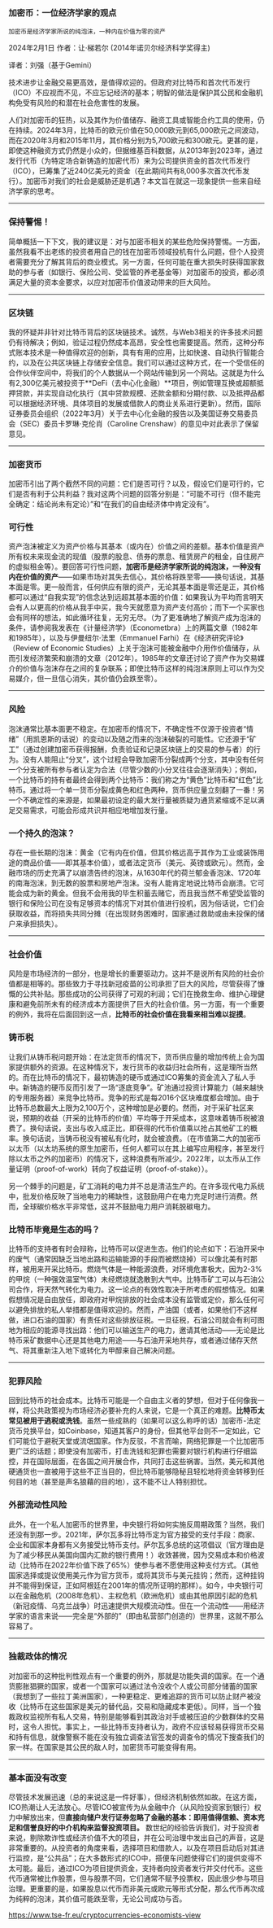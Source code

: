 ### 加密币：一位经济学家的观点
    加密币是经济学家所说的纯泡沫，一种内在价值为零的资产

2024年2月1日
作者：让·梯若尔 (2014年诺贝尔经济科学奖得主)

译者：刘强（基于Gemini）


技术进步让金融交易更高效，是值得欢迎的。但政府对比特币和首次代币发行（ICO）不应视而不见，不应忘记经济的基本；明智的做法是保护其公民和金融机构免受有风险的和潜在社会危害性的发展。

人们对加密币的狂热，以及其作为价值储存、融资工具或智能合约工具的使用，仍在持续。2024年3月，比特币的欧元价值在50,000欧元到65,000欧元之间波动，而在2020年3月和2015年11月，其价格分别为5,700欧元和300欧元。更甚的是，即使这种融资方式仍然是小众的，但据维基百科数据，从2013年到2023年，通过发行代币（为特定场合新铸造的加密代币）来为公司提供资金的首次代币发行（ICO），已筹集了近240亿美元的资金（在此期间共有8,000多次首次代币发行）。加密币对我们的社会是威胁还是机遇？本文旨在就这一现象提供一些来自经济学家的思考。

---

### **保持警惕！**

简单概括一下下文，我的建议是：对与加密币相关的某些危险保持警惕。一方面，虽然我看不出老练的投资者用自己的钱在加密币领域投机有什么问题，但个人投资者需要充分了解其背后的商业模式。另一方面，任何可能在重大损失时获得国家救助的参与者（如银行、保险公司、受监管的养老基金等）对加密币的投资，都必须满足大量的资本金要求，以应对加密币价值波动带来的巨大风险。

---

### **区块链**

我的怀疑并非针对比特币背后的区块链技术。诚然，与Web3相关的许多技术问题仍有待解决；例如，验证过程仍然成本高昂，安全性也需要提高。然而，这种分布式账本技术是一种值得欢迎的创新，具有有用的应用，比如快速、自动执行智能合约，以及在公共区块链上存储安全信息。我们可以通过这种方式，在一个受信任的合作伙伴空间中，将我们的个人数据从一个网站传输到另一个网站。这就是为什么有2,300亿美元被投资于**DeFi（去中心化金融）**项目，例如管理互换或超额抵押贷款，并实现自动化执行（其中贷款规模、还款金额和分期付款、以及抵押品都可以根据经济环境、具体项目的发展或借款人的商业关系进行更新）。然而，国际证券委员会组织（2022年3月）关于去中心化金融的报告以及美国证券交易委员会（SEC）委员卡罗琳·克伦肖（Caroline Crenshaw）的意见中对此表示了保留意见。

---

### **加密货币**

加密币引出了两个截然不同的问题：它们是否可行？以及，假设它们是可行的，它们是否有利于公共利益？我对这两个问题的回答分别是：“可能不可行（但不能完全确定：结论尚未有定论）”和“在我们的自由经济体中肯定没有”。

### **可行性**

资产泡沫被定义为资产价格与其基本（或内在）价值之间的差额。基本价值是资产所有权未来现金流的现值（股票的股息、债券的票息、租赁房产的租金，自住房产的虚拟租金等）。要回答可行性问题，**加密币是经济学家所说的纯泡沫，一种没有内在价值的资产**——如果市场对其失去信心，其价格将跌至零——换句话说，其基本面是零。更一般而言，任何供应有限的资产，无论其基本面是零还是正，其价格都可以通过“自我实现”的信念达到远超其基本面的价值：如果我认为平均而言明天会有人以更高的价格从我手中买，我今天就愿意为资产支付高价；而下一个买家也会有同样的想法，如此循环往复，无穷无尽。（为了更准确地了解资产成为泡沫的条件，请参阅我发表在《计量经济学》（Econometbra）上的两篇文章（1982年和1985年），以及与伊曼纽尔·法里（Emmanuel Farhi）在《经济研究评论》（Review of Economic Studies）上关于泡沫可能被金融中介用作价值储存，从而引发经济繁荣和崩溃的文章（2012年）。1985年的文章还讨论了资产作为交易媒介的价值与泡沫存在之间的复杂联系；即使比特币这样的纯泡沫原则上可以作为交易媒介，但一旦信心消失，其价值仍会跌至零）。

---

### **风险**

泡沫通常比基本面更不稳定。在加密币的情况下，不确定性不仅源于投资者“情绪”（用凯恩斯的话说）的变动以及随之而来的泡沫破裂的可能性。它还源于“矿工”（通过创建加密币获得报酬，负责验证和记录区块链上的交易的参与者）的行为。没有人能阻止“分叉”，这个过程会导致加密币分裂成两个分支，其中没有任何一个分支被所有参与者认定为合法（尽管少数的小分叉往往会逐渐消失）；例如，一个比特币的持有者最终会得到两个比特币：我们称之为“黄色”比特币和“红色”比特币。通过将一个单一货币分裂成黄色和红色两种，货币供应量立刻翻了一番！另一个不确定性的来源是，如果最初设定的最大发行量被质疑为通货紧缩或不足以满足交易需求，可能会形成共识并相应地增加发行量。

### **一个持久的泡沫？**

存在一些长期的泡沫：黄金（它有内在价值，但其价格远高于其作为工业或装饰用途的商品价值——即其基本价值），或者法定货币（美元、英镑或欧元）。然而，金融市场的历史充满了以崩溃告终的泡沫，从1630年代的荷兰郁金香泡沫、1720年的南海泡沫，到无数的股票和房地产泡沫。没有人能肯定地说比特币会崩溃。它可能会成为新的黄金。但我不会用我的毕生积蓄去赌它，而且我当然不希望受监管的银行和保险公司在没有足够资本的情况下对其价值进行投机，因为俗话说，它们会获取收益，而将损失共同分摊（在出现财务困难时，国家通过救助或由未投保的储户来承担损失）。

---

### **社会价值**

风险是市场经济的一部分，也是增长的重要驱动力。这并不是说所有风险的社会价值都是相等的。那些致力于寻找新冠疫苗的公司承担了巨大的风险，尽管获得了慷慨的公共补贴。那些成功的公司获得了可观的利润；它们在挽救生命、维护心理健康和避免前所未有的经济成本方面提供了巨大的社会价值。另一方面，有一个重要的例外，我将在后面回到这一点，**比特币的社会价值在我看来相当难以捉摸**。

### **铸币税**

让我们从铸币税问题开始：在法定货币的情况下，货币供应量的增加传统上会为国家提供额外的资源。在这种情况下，发行货币的收益归社会所有，这是理所当然的。而在比特币的情况下，最初铸造的硬币或通过ICO筹集的资金流入了私人手中。新铸造的硬币反而引发了一场“逐底竞争”。矿池通过投资计算能力（越来越快的专用服务器）来竞争比特币。竞争的形式是每2016个区块难度都会增加。由于比特币总数最大上限为2,100万个，这种增加是必要的。然而，对于采矿社区来说，预期的收益（开采的比特币的价值）平均等于开采成本，这意味着铸币税被浪费了。换句话说，支出与收入成正比，即获得的代币价值乘以抢占其他矿工的概率。换句话说，当铸币税没有被私有化时，就会被浪费。（在市值第二大的加密币以太币（以太坊系统的原生加密币，任何人都可以在其上编写应用程序，甚至发行除以太币之外的加密币）的情况下，这种浪费有所减少。2022年，以太币从工作量证明（proof-of-work）转向了权益证明（proof-of-stake））。

另一个棘手的问题是，矿工消耗的电力并不总是清洁生产的。在许多现代电力系统中，批发价格反映了当地电力的稀缺性，这鼓励用户在电力充足时进行消费。然而，全球碳价格水平非常低，这并不鼓励电力用户消耗脱碳电力。

### **比特币毕竟是生态的吗？**

比特币的支持者有时会辩称，比特币可以促进生态。他们的论点如下：石油开采中的废气（通常因缺乏当地出路和运输能源的手段而被燃烧掉）可以像北美有时那样，被用来开采比特币。燃烧气体是一种能源浪费，对环境危害极大，因为2-3%的甲烷（一种强效温室气体）未经燃烧就逸散到大气中。比特币矿工可以与石油公司合作，将天然气转化为电力。这一论点的有效性取决于所考虑的假想情况。如果假想情况是自由放任，即政府对甲烷排放的社会成本没有监管或定价，那么任何可以避免排放的私人举措都是值得欢迎的。然而，产油国（或者，如果他们不这样做，进口石油的国家）有责任对这些排放征税。一旦征税，石油公司就会有利可图地为相应的能源寻找出路：他们可以输送生产的电力，邀请其他活动——无论是比特币采矿数据中心还是其他电力用途——与石油开采地共存，或者通过储存天然气、将其重新注入地下或转化为甲醇来自己解决问题。

---

### **犯罪风险**

回到比特币的社会成本。比特币可能是一个自由主义者的梦想，但对于任何像我一样，将公共政策视为市场经济必要补充的人来说，它是一个真正的难题。**比特币太常见被用于逃税或洗钱**。虽然一些成熟的（如果可以这么称呼的话）加密币-法定货币兑换平台，如Coinbase，知道其客户的身份，但其他平台则不一定如此，它们可能位于避税天堂或流氓国家。作为反驳，不言而喻，网络犯罪是一个比加密币更广泛的话题；即使没有加密币，打击洗钱和犯罪也需要对银行机构进行仔细监控，并在国际层面，在各国之间开展合作，共同打击这些祸害。当然，美元和其他硬通货也一直被用于这些不正当目的，但比特币能够隐秘且轻松地将资金转移到任何目的地（甚至是声名狼藉的目的地），这不能不让人特别担忧。

### **外部流动性风险**

此外，在一个私人加密币的世界里，中央银行将如何实施反周期政策？当然，我们还没有到那一步。2021年，萨尔瓦多将比特币定为官方接受的支付手段：商家、企业和国家本身都有义务接受比特币支付。萨尔瓦多总统的这项倡议（官方理由是为了减少移民从美国向国内汇款的银行费用！）收效甚微，因为交易成本和价格波动（比特币在2022年价值下跌了65%）使参与者不愿使用这种支付方式。（其他国家选择或提议使用美元作为官方货币，或将其货币与美元挂钩；然而，这种挂钩并不能得到保证，正如阿根廷在2001年的情况所证明的那样）。如今，中央银行可以在金融危机（2008年危机）、主权危机（欧洲危机）或由其他原因引起的危机（新冠疫情、乌克兰战争）时迅速提供大规模流动性。但在一个流动性——用经济学家的语言来说——完全是“外部的”（即由私营部门创造的）世界里，这就不那么容易了。

---

### **独裁政体的情况**

对加密币的这种批判性观点有一个重要的例外，那就是功能失调的国家。在一个通货膨胀猖獗的国家，或者一个国家可以通过法令没收个人或公司部分储蓄的国家（我想到了一些拉丁美洲国家），一种更稳定、更难追踪的货币可以防止财产被没收（比特币在这些国家是美元的替代品，交易和隐藏成本更低）。同样，当一个独裁政权监视所有私人交易，特别是能够看到其政治对手或被压迫的少数群体的交易时，这令人担忧。事实上，一些比特币支持者认为，政府不应该轻易获得货币交易和持有信息，就像警察不能在没有独立调查法官签发的调查令的情况下搜查我们的家一样。在国家是其公民的敌人时，加密货币可能变得有用。

---

### **基本面没有改变**

尽管技术发展迅速（总的来说这是一件好事），但经济机制依然如故。在这方面，ICO热潮让人无法放心。尽管ICO被宣传为从金融中介（从风险投资家到银行）权力中解放出来，但**直接向储户发行证券忽略了金融的基本：即用值得信赖、资本充足和信誉良好的中介机构来监督投资项目。** 数世纪的经验告诉我们，对于投资者来说，剔除欺诈性或经济价值不大的项目，并在公司治理中发出自己的声音，这是非常重要的。从投资者的角度来看，选择项目和借款人，以及在项目启动后对其进行监控，是“公共品”；在大多数形式的ICO中，搭便车问题使得它们的提供变得不太可能。最后，通过ICO为项目提供资金，支持者向投资者发行并交付代币。这些代币通常被比作股票，但与股票不同，它们通常不赋予投票权，因此很少参与项目治理。更重要的是，如果股息以代币而非美元或欧元等形式分配，那么代币再次成为纯粹的泡沫，其价值可能跌至零，无论公司成功与否。

https://www.tse-fr.eu/cryptocurrencies-economists-view